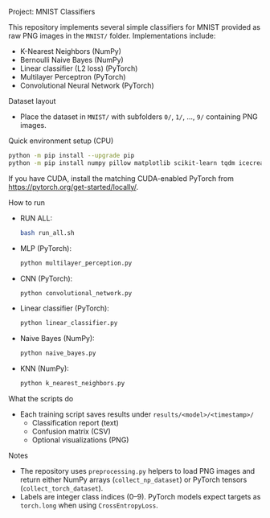 Project: MNIST Classifiers

This repository implements several simple classifiers for MNIST provided as raw PNG images in the `MNIST/` folder. Implementations include:
- K-Nearest Neighbors (NumPy)
- Bernoulli Naive Bayes (NumPy)
- Linear classifier (L2 loss) (PyTorch)
- Multilayer Perceptron (PyTorch)
- Convolutional Neural Network (PyTorch)

Dataset layout
- Place the dataset in `MNIST/` with subfolders `0/`, `1/`, ..., `9/` containing PNG images.

Quick environment setup (CPU)
```bash
python -m pip install --upgrade pip
python -m pip install numpy pillow matplotlib scikit-learn tqdm icecream torch
```
If you have CUDA, install the matching CUDA-enabled PyTorch from https://pytorch.org/get-started/locally/.

How to run
- RUN ALL:
  ```bash
  bash run_all.sh
  ```
- MLP (PyTorch):
  ```bash
  python multilayer_perception.py
  ```
- CNN (PyTorch):
  ```bash
  python convolutional_network.py
  ```
- Linear classifier (PyTorch):
  ```bash
  python linear_classifier.py
  ```
- Naive Bayes (NumPy):
  ```bash
  python naive_bayes.py
  ```
- KNN (NumPy): 
  ```bash
  python k_nearest_neighbors.py
  ```

What the scripts do
- Each training script saves results under `results/<model>/<timestamp>/`
  - Classification report (text)
  - Confusion matrix (CSV)
  - Optional visualizations (PNG)

Notes
- The repository uses `preprocessing.py` helpers to load PNG images and return either NumPy arrays (`collect_np_dataset`) or PyTorch tensors (`collect_torch_dataset`).
- Labels are integer class indices (0–9). PyTorch models expect targets as `torch.long` when using `CrossEntropyLoss`.

